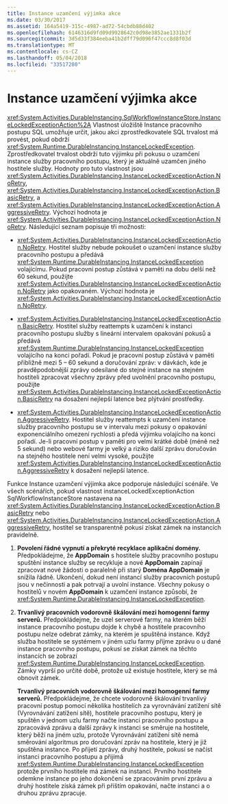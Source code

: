 ```yaml
---
title: Instance uzamčení výjimka akce
ms.date: 03/30/2017
ms.assetid: 164a5419-315c-4987-ad72-54cbdb88d402
ms.openlocfilehash: 6146316d9fd09d9928642c0d98e3852ae1331b2f
ms.sourcegitcommit: 3d5d33f384eeba41b2dff79d096f47ccc8d8f03d
ms.translationtype: MT
ms.contentlocale: cs-CZ
ms.lasthandoff: 05/04/2018
ms.locfileid: "33517280"
---
```

# <a name="instance-locked-exception-action"></a>Instance uzamčení výjimka akce
<xref:System.Activities.DurableInstancing.SqlWorkflowInstanceStore.InstanceLockedExceptionAction%2A> Vlastnost úložiště Instance pracovního postupu SQL umožňuje určit, jakou akci zprostředkovatele SQL trvalost má provést, pokud obdrží <xref:System.Runtime.DurableInstancing.InstanceLockedException>. Zprostředkovatel trvalost obdrží tuto výjimku při pokusu o uzamčení instance služby pracovního postupu, který je aktuálně uzamčen jiného hostitele služby. Hodnoty pro tuto vlastnost jsou <xref:System.Activities.DurableInstancing.InstanceLockedExceptionAction.NoRetry>, <xref:System.Activities.DurableInstancing.InstanceLockedExceptionAction.BasicRetry>, a <xref:System.Activities.DurableInstancing.InstanceLockedExceptionAction.AggressiveRetry>. Výchozí hodnota je <xref:System.Activities.DurableInstancing.InstanceLockedExceptionAction.NoRetry>. Následující seznam popisuje tři možnosti:  
  
-   <xref:System.Activities.DurableInstancing.InstanceLockedExceptionAction.NoRetry>. Hostitel služby nebude pokoušet o uzamčení instance služby pracovního postupu a předává <xref:System.Runtime.DurableInstancing.InstanceLockedException> volajícímu.  Pokud pracovní postup zůstává v paměti na dobu delší než 60 sekund, použijte <xref:System.Activities.DurableInstancing.InstanceLockedExceptionAction.NoRetry> jako opakovaném. Výchozí hodnota je <xref:System.Activities.DurableInstancing.InstanceLockedExceptionAction.NoRetry>.  
  
-   <xref:System.Activities.DurableInstancing.InstanceLockedExceptionAction.BasicRetry>. Hostitel služby reattempts k uzamčení k instanci pracovního postupu služby s lineární intervalem opakování pokusů a předává <xref:System.Runtime.DurableInstancing.InstanceLockedException> volajícího na konci pořadí. Pokud je pracovní postup zůstává v paměti přibližně mezi 5 – 60 sekund a doručování zpráv: v dávkách, kde je pravděpodobnější zprávy odesílané do stejné instance na stejném hostiteli zpracovat všechny zprávy před uvolnění pracovního postupu, použijte <xref:System.Activities.DurableInstancing.InstanceLockedExceptionAction.BasicRetry> na dosažení nejlepší latence bez plýtvání prostředky.  
  
-   <xref:System.Activities.DurableInstancing.InstanceLockedExceptionAction.AggressiveRetry>. Hostitel služby reattempts k uzamčení instance služby pracovního postupu se v intervalu mezi pokusy o opakování exponenciálního omezení rychlosti a předá výjimku volajícího na konci pořadí. Je-li pracovní postup v paměti pro velmi krátké době (méně než 5 sekund) nebo webové farmy je velký a riziko další zprávu doručován na stejného hostitele není velmi vysoké, použijte <xref:System.Activities.DurableInstancing.InstanceLockedExceptionAction.AggressiveRetry> k dosažení nejlepší latence.  
  
 Funkce Instance uzamčení výjimka akce podporuje následující scénáře. Ve všech scénářích, pokud vlastnost instanceLockedExceptionAction SqlWorkflowInstanceStore nastavena na <xref:System.Activities.DurableInstancing.InstanceLockedExceptionAction.BasicRetry> nebo <xref:System.Activities.DurableInstancing.InstanceLockedExceptionAction.AggressiveRetry>, hostitel se transparentně pokusí získat zámek na instancích pravidelně.  
  
1.  **Povolení řádné vypnutí a překryté recyklace aplikační domény.** Předpokládejme, že **AppDomain** s hostitele služby pracovního postupu spuštění instance služby se recykluje a nové **AppDomain** zapínají zpracovat nové žádosti o paralelně při starý  **Doména AppDomain** je snížila řádně. Ukončení, dokud není instancí služby pracovních postupů jsou v nečinnosti a pak potrvají a uvolní instance. Všechny pokusy o hostitelů v novém **AppDomain** k uzamčení instance způsobí, že <xref:System.Runtime.DurableInstancing.InstanceLockedException>.  
  
2.  **Trvanlivý pracovních vodorovně škálování mezi homogenní farmy serverů.** Předpokládejme, že uzel serverové farmy, na kterém běží instance pracovního postupu dojde k chybě a hostitele pracovního postupu nelze odebrat zámky, na kterém je spuštěná instance. Když služba hostitele se systémem v jiném uzlu farmy přijme zprávu o u dané instance pracovního postupu, pokusí se získat zámek na těchto instancích se zobrazí <xref:System.Runtime.DurableInstancing.InstanceLockedException>. Zámky vyprší po určité době, protože už existuje hostitele, který se má obnovit zámek.  
  
     **Trvanlivý pracovních vodorovně škálování mezi homogenní farmy serverů.**  Předpokládejme, že chcete vodorovně škálování trvanlivý pracovní postup pomocí několika hostitelích za vyrovnávání zatížení sítě (Vyrovnávání zatížení sítě), hostitele pracovního postupu, který je spuštěn v jednom uzlu farmy načte instanci pracovního postupu a zpracovává zprávu a další zprávy k instanci se směruje na hostitele, který běží na jiném uzlu, protože Vyrovnávání zatížení sítě nemá směrování algoritmus pro doručování zpráv na hostitele, který je již spuštěna instance. Po přijetí zprávy, druhý hostitele, pokusí se načíst instanci pracovního postupu a přijímá <xref:System.Runtime.DurableInstancing.InstanceLockedException> protože prvního hostitele má zámek na instanci. Prvního hostitele odemkne instance po jeho dokončení se zpracováním první zprávu a druhý hostitele získá zámek při příštím opakování, načte instanci a o druhou zprávu zpracuje.
